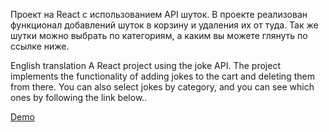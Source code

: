 Проект на React с использованием API шуток. В проекте реализован функционал добавлений шуток в корзину и удаления их от туда. Так же шутки можно выбрать по категориям, а каким вы можете глянуть по ссылке ниже.

English translation
A React project using the joke API. The project implements the functionality of adding jokes to the cart and deleting them from there. You can also select jokes by category, and you can see which ones by following the link below..

[Demo](https://deffalko.github.io/react-jokes/)
